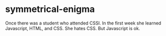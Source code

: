 # symmetrical-enigma
Once there was a student who attended CSSI.
In the first week she learned Javascript, HTML, and CSS.
She hates CSS.
But Javascript is ok.
